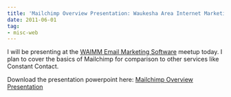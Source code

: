 ```yaml
---
title: 'Mailchimp Overview Presentation: Waukesha Area Internet Marketing Meetup'
date: 2011-06-01
tag:
- misc-web
---
```

I will be presenting at the [WAIMM Email Marketing Software](http://www.meetup.com/waukesha-internet-marketing/events/16727901/) meetup today.  I plan to cover the basics of Mailchimp for comparison to other services like Constant Contact.  

<!--more-->

Download the presentation powerpoint here: [Mailchimp Overview Presentation](/uploads/2011/mailchimp.pptx)
